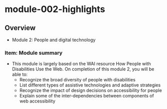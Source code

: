 # module-002-highlights

<!---
##@ <beg-file_info>
##@ document_metadata:
##@   - caption: "caption"
##@     dmid: "uu724maltslam1676993944fmid"
##@     vim:  tw=180
##@     date: created="2023-02-21T07:39:04"
##@     last: lastmod="2023-02-21T08:12:21"
##@     tags:       tags
##@     people:
##@         - pple: people
##@     author:     created="author"
##@     lastupdate: "lastupdate"
##@     namespace:
##@         - nams: namespace
##@     desc: |
##@         ## Overview
##@         * Module 2: People and digital technology
##@     seealso: |
##@         ## See also
##@         * aameta_linktop
##@     seeinstead: |
##@         * seeinstead
##@ <end-file_info>
--->

## Overview
* Module 2: People and digital technology

### Item: Module summary
<!--- id="dmid://uu468gishfilm1676994952x03xlink" --->

* This module is largely based on the WAI resource How People with Disabilities Use the Web. On completion of this module 2, you will be able to:
    *  Recognize the broad diversity of people with disabilities
    *  List different types of assistive technologies and adaptive strategies
    *  Recognize the impact of design decisions on accessibility for people
    *  Explain some of the inter-dependencies between components of web accessibility
